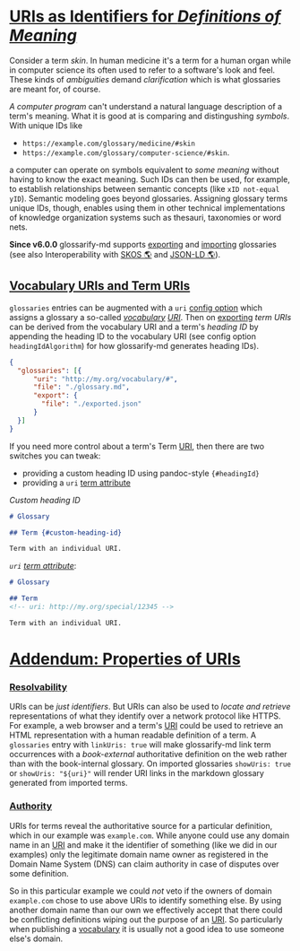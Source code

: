 # [URIs as Identifiers for *Definitions of Meaning*](#uris-as-identifiers-for-definitions-of-meaning)

<!--
aliases: Vocabulary URIs
-->

Consider a term *skin*. In human medicine it's a term for a human organ while in computer science its often used to refer to a software's look and feel. These kinds of *ambiguities* demand *clarification* which is what glossaries are meant for, of course.

*A computer program* can't understand a natural language description of a term's meaning. What it is good at is comparing and distingushing *symbols*. With unique IDs like

*   `https://example.com/glossary/medicine/#skin`
*   `https://example.com/glossary/computer-science/#skin`.

a computer can operate on symbols equivalent to *some meaning* without having to know the exact meaning. Such IDs can then be used, for example, to establish relationships between semantic concepts (like `xID not-equal yID`). Semantic modeling goes beyond glossaries. Assigning glossary terms unique IDs, though, enables using them in other technical implementations of knowledge organization systems such as thesauri, taxonomies or word nets.

**Since v6.0.0** glossarify-md supports [exporting][1] and [importing][2] glossaries (see also Interoperability with [SKOS 🌎][3] and [JSON-LD 🌎][4]).

## [Vocabulary URIs and Term URIs](#vocabulary-uris-and-term-uris)

`glossaries` entries can be augmented with a `uri` [config option][5] which assigns a glossary a so-called *[vocabulary][6] [URI][7]*. Then on [exporting][1] *term URIs* can be derived from the vocabulary URI and a term's *heading ID* by appending the heading ID to the vocabulary URI (see config option `headingIdAlgorithm`) for how glossarify-md generates heading IDs).

```json
{
  "glossaries": [{
      "uri": "http://my.org/vocabulary/#",
      "file": "./glossary.md",
      "export": {
        "file": "./exported.json"
      }
  }]
}
```

If you need more control about a term's Term [URI][7], then there are two switches you can tweak:

*   providing a custom heading ID using pandoc-style `{#headingId}`
*   providing a `uri` [term attribute][8]

*Custom heading ID*

```md
# Glossary

## Term {#custom-heading-id}

Term with an individual URI.
```

*`uri` [term attribute][8]*:

```md
# Glossary

## Term
<!-- uri: http://my.org/special/12345 -->

Term with an individual URI.
```

# [Addendum: Properties of URIs](#addendum-properties-of-uris)

### [Resolvability](#resolvability)

URIs can be *just identifiers*. But URIs can also be used to *locate and retrieve* representations of what they identify over a network protocol like HTTPS. For example, a web browser and a term's [URI][7] could be used to retrieve an HTML representation with a human readable definition of a term. A `glossaries` entry with `linkUris: true` will make glossarify-md link term occurrences with a *book-external* authoritative definition on the web rather than with the book-internal glossary. On imported glossaries `showUris: true` or `showUris: "${uri}"` will render URI links in the markdown glossary generated from imported terms.

### [Authority](#authority)

URIs for terms reveal the authoritative source for a particular definition, which in our example was `example.com`. While anyone could use any domain name in an [URI][7] and make it the identifier of something (like we did in our examples) only the legitimate domain name owner as registered in the Domain Name System (DNS) can claim authority in case of disputes over some definition.

So in this particular example we could *not* veto if the owners of domain `example.com` chose to use above URIs to identify something else. By using another domain name than our own we effectively accept that there could be conflicting definitions wiping out the purpose of an [URI][7]. So particularly when publishing a [vocabulary][6] it is usually not a good idea to use someone else's domain.

<!--
Uniform Resource Names (URNs) may be an alternative to URIs. They do not depend on the Domain Name System as a registry but on an IANA registry of *URN namespaces*:

*URN with the `isbn` namespace registered by the International ISBN Agency*
~~~
urn:isbn:978-951-0-18435-6
~~~

It is not as easy to register a URN namespace than it is to register a domain name. But there are a few namespaces representing *ID algorithms*. Particularly the UUID namespace represents elements identified by the open and standardized *Universally Unique Identifier* (RFC 4122). UUIDs can be produced by anyone and the `uuid` namespace can be used with any UUID in the world:

*URN with the `uuid` namespace*
~~~
urn:uuid:b3c38d70-3887-11ec-a63d-779a5e093fff
~~~
-->

[1]: https://github.com/about-code/glossarify-md/blob/master/doc/export.md#export "Since v6.0.0 Exporting makes glossarify-md generate and write a structured representation of a markdown glossary to the output directory."

[2]: https://github.com/about-code/glossarify-md/blob/master/doc/import.md#importing-terms "⚠ Important: glossarify-md is able to import terms and definitions from a remote location using https, when configured this way."

[3]: http://w3.org/skos/ "With the Simple Knowledge Organization System (SKOS) the World Wide Web Consortium (W3C) has standardized a (meta-)vocabulary which is suited and intended for modeling Simple Knowledge Organization Systems such as Glossaries, Thesauri, Taxonomies or Word Nets."

[4]: https://json-ld.org "JSON-LD is a standardized JSON document format for mapping system-specific terms of a JSON-based data format to well-know terms from public vocabularies."

[5]: https://github.com/about-code/glossarify-md/blob/master/conf/README.md

[6]: https://github.com/about-code/glossarify-md/blob/master/doc/glossary.md#vocabulary "A collection of terms which is uniquely identifiable."

[7]: https://github.com/about-code/glossarify-md/blob/master/doc/glossary.md#uri--url "Uniform Resource Identifier and Uniform Resource Locator are both the same thing, which is an ID with a syntax scheme://authority.tld/path/#fragment?query like https://my.org/foo/#bar?q=123."

[8]: https://github.com/about-code/glossarify-md/blob/master/doc/glossary.md#term-attribute "Term Attributes are passed in a comment following a term's heading."

